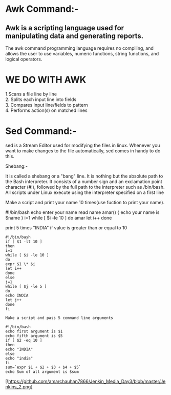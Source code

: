 # Awk Command:-  
## Awk is a scripting language used for manipulating data and generating reports.
The awk command programming language requires no compiling, and allows the user to use variables, numeric functions, string functions, and logical operators.

# WE DO WITH AWK
 1.Scans a file line by line  
  2. Splits each input line into fields  
  3. Compares input line/fields to pattern  
  4. Performs action(s) on matched lines  


# Sed Command:- 

sed is a Stream Editor used for modifying the files in  linux.
 Whenever you want to make changes to the file automatically, sed comes in handy to do this.


Shebang:-

It is called a shebang or a "bang" line. It is nothing but the absolute path to the Bash interpreter.
 It consists of a number sign and an exclamation point character (#!), followed by the full path to the interpreter such as /bin/bash. 
 All scripts under Linux execute using the interpreter specified on a first line





Make a script and print your name 10 times(use fuction to print your name).

#!/bin/bash
echo enter your name
read name
amar()
{
echo your name is $name
}
i=1
while [ $i -le 10 ]
do
amar
let i++
done


print 5 times "INDIA" if value is greater than or equal to 10

``` 
#!/bin/bash
if [ $1 -lt 10 ]
then
i=1
while [ $i -le 10 ]
do
expr $1 \* $i
let i++
done
else
j=1
while [ $j -le 5 ]
do
echo INDIA
let j++
done
fi
```

```
Make a script and pass 5 command line arguments

#!/bin/bash
echo first argument is $1
echo fifth argument is $5
if [ $2 -eq 10 ]
then
echo "INDIA"
else
echo "india"
fi
sum=`expr $1 + $2 + $3 + $4 + $5`
echo Sum of all argument is $sum
````
[!https://github.com/amarchauhan7866/Jenkin_Media_Day3/blob/master/Jenkins_2.png]

